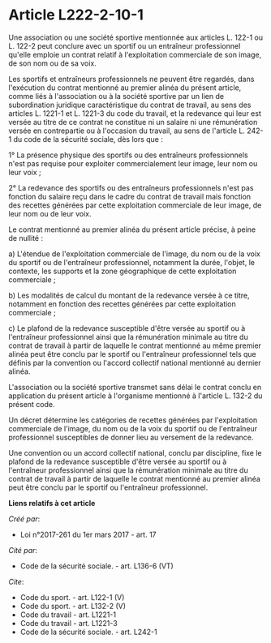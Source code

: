 # Article L222-2-10-1

Une association ou une société sportive mentionnée aux articles L. 122-1 ou L. 122-2 peut conclure avec un sportif ou un
entraîneur professionnel qu'elle emploie un contrat relatif à l'exploitation commerciale de son image, de son nom ou de sa
voix. 

Les sportifs et entraîneurs professionnels ne peuvent être regardés, dans l'exécution du contrat mentionné au premier alinéa
du présent article, comme liés à l'association ou à la société sportive par un lien de subordination juridique
caractéristique du contrat de travail, au sens des articles L. 1221-1 et L. 1221-3 du code du travail, et la redevance qui
leur est versée au titre de ce contrat ne constitue ni un salaire ni une rémunération versée en contrepartie ou à l'occasion
du travail, au sens de l'article L. 242-1 du code de la sécurité sociale, dès lors que : 

1° La présence physique des sportifs ou des entraîneurs professionnels n'est pas requise pour exploiter commercialement leur
image, leur nom ou leur voix ; 

2° La redevance des sportifs ou des entraîneurs professionnels n'est pas fonction du salaire reçu dans le cadre du contrat de
travail mais fonction des recettes générées par cette exploitation commerciale de leur image, de leur nom ou de leur voix. 

Le contrat mentionné au premier alinéa du présent article précise, à peine de nullité : 

a) L'étendue de l'exploitation commerciale de l'image, du nom ou de la voix du sportif ou de l'entraîneur professionnel,
notamment la durée, l'objet, le contexte, les supports et la zone géographique de cette exploitation commerciale ; 

b) Les modalités de calcul du montant de la redevance versée à ce titre, notamment en fonction des recettes générées par
cette exploitation commerciale ; 

c) Le plafond de la redevance susceptible d'être versée au sportif ou à l'entraîneur professionnel ainsi que la rémunération
minimale au titre du contrat de travail à partir de laquelle le contrat mentionné au même premier alinéa peut être conclu par
le sportif ou l'entraîneur professionnel tels que définis par la convention ou l'accord collectif national mentionné au
dernier alinéa. 

L'association ou la société sportive transmet sans délai le contrat conclu en application du présent article à l'organisme
mentionné à l'article L. 132-2 du présent code. 

Un décret détermine les catégories de recettes générées par l'exploitation commerciale de l'image, du nom ou de la voix du
sportif ou de l'entraîneur professionnel susceptibles de donner lieu au versement de la redevance. 

Une convention ou un accord collectif national, conclu par discipline, fixe le plafond de la redevance susceptible d'être
versée au sportif ou à l'entraîneur professionnel ainsi que la rémunération minimale au titre du contrat de travail à partir
de laquelle le contrat mentionné au premier alinéa peut être conclu par le sportif ou l'entraîneur professionnel.

**Liens relatifs à cet article**

_Créé par_:

  - Loi n°2017-261 du 1er mars 2017 - art. 17

_Cité par_:

  - Code de la sécurité sociale. - art. L136-6 (VT)

_Cite_:

  - Code du sport. - art. L122-1 (V)
  - Code du sport. - art. L132-2 (V)
  - Code du travail - art. L1221-1
  - Code du travail - art. L1221-3
  - Code de la sécurité sociale. - art. L242-1
